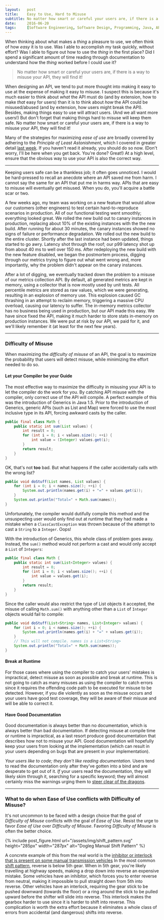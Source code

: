 ```yaml
---
layout:   post
title:    Easy to Use, Hard to Misuse
subtitle: No matter how smart or careful your users are, if there is a way to misuse your API, they will find it!
date:     2016-06-20
tags:     [Software Engineering, Software Design, Programming, Java, API Design]
---
```

When thinking about what makes a *thing* a pleasure to use, we often think of
how *easy* it is to use. Was I able to accomplish my task quickly, without
effort? Was I able to figure out how to use the *thing* in the first place? Did
I spend a significant amount of time reading through documentation to understand
how the *thing* worked before I could use it?

> No matter how smart or careful your users are, if there is a way to misuse
> your API, they will find it!

When designing an API, we tend to put more thought into making it easy to use at
the expense of making it easy to misuse. I suspect this is because it's much
easier to think about *what* the API must do (and by extension, how to make
*that* easy for users) than it is to think about *how* the API could be
misused/abused (and by extension, how users might break the API). Besides,
making things easy to use will attract users. (And we all want more users!) But
don't forget that making things hard to misuse will keep them safe. No matter
how smart or careful your users are, if there is a way to misuse your API, they
will find it!

Many of the strategies for maximizing *ease of use* are broadly covered by
adhering to the *Principle of Least Astonishment*, which I covered in greater
detail [last week](astonishing-isnt-it). If you haven't read it already, you
should do so now. (Don't worry, I'll be here when you get back.  You're done?
Great!) At a high level, ensure that the obvious way to use your API is also the
correct way.

---

Keeping users safe can be a thankless job; it often goes unnoticed. I would be
hard-pressed to recall an anecdote where an API saved me from harm. I cannot say
the same for an API that put me in harms way. APIs that are easy to misuse will
eventually get misused. When you do, you'll acquire a battle scar or two.

A few weeks ago, my team was working on a new feature that would allow our
customers (other engineers) to test certain hard-to-reproduce scenarios in
production. All of our functional testing went smoothly; everything looked
great. We rolled the new build out to canary instances in production, replacing
about 10% of the existing instances with the the new build. After running for
about 30 minutes, the canary instances showed no signs of failure or performance
degradation. We rolled out the new build to the entire cluster. Shortly after
the last instance had been updated, things started to go awry. Latency shot
through the roof; our p99 latency shot up from about 40 ms to well over 150 ms.
After redeploying the new build with the new feature disabled, we began the
postmortem process, digging through our metrics trying to figure out what went
wrong and, more importantly, why the problem didn't appear on the canary
instances.

After a lot of digging, we eventually tracked down the problem to a misuse of
our metrics collection API. By default, all generated metrics are kept in
memory, using a collector that is now mostly used by unit tests. All percentile
metrics are stored as raw values, which we were generating, resulting in an
explosion of memory use. This explosion caused GC thrashing in an attempt to
reclaim memory, triggering a massive CPU overload, causing our latency to
suffer. The in-memory metrics collector has no business being used in
production, but our API made this easy. We have since fixed the API, making it
much harder to store stats in-memory on production instances. We were put at
risk by our API, we paid for it, and we'll likely remember it (at least for the
next few years).

---

### Difficulty of Misuse

When maximizing the *difficulty of misuse* of an API, the goal is to maximize
the probability that users will detect misuse, while minimizing the effort
needed to do so.

#### Let your Compiler be your Guide

The most effective way to maximize the difficulty in misusing your API is to let
the compiler do the work for you. By catching API misuse with the compiler, only
correct use of the API will compile. A perfect example of this was the
introduction of Generics in Java 1.5. Prior to the introduction of Generics,
generic APIs (such as List and Map) were forced to use the most inclusive type
in its API, forcing awkward casts by the caller.

~~~ java
public final class Math {
    public static int sum(List values) {
        int result = 0;
        for (int i = 0; i < values.size(); ++i) {
            int value = (Integer) values.get(i);
        }
        return result;
    }
}
~~~~

OK, that's not **too** bad. But what happens if the caller accidentally calls
with the wrong list?

~~~ java
public void doStuff(List names, List values) {
    for (int i = 0; i < names.size(); ++i) {
        System.out.println(names.get(i) + "=" + values.get(i));
    }
    System.out.println("Total=" + Math.sum(names));
}
~~~

Unfortunately, the compiler would dutifully compile this method and the
unsuspecting user would only find out at runtime that they had made a mistake
when a `ClassCastException` was thrown because of the attempt to cast a `String`
to a `Integer`. Oops!

With the introduction of Generics, this whole class of problem goes away.
Instead, the `sum()` method would not perform a cast and would only accept a
`List` of `Integers`:

~~~ java
public final class Math {
    public static int sum(List<Integer> values) {
        int result = 0;
        for (int i = 0; i < values.size(); ++i) {
            int value = values.get(i);
        }
        return result;
    }
}
~~~

Since the caller would also restrict the type of List objects it accepted, the
misuse of calling `Math.sum()` with anything other than a `List` of `Integer`
objects would fail to compile:

~~~ java
public void doStuff(List<String> names, List<Integer> values) {
    for (int i = 0; i < names.size(); ++i) {
        System.out.println(names.get(i) + "=" + values.get(i));
    }
    // This will not compile. names is a List<String>
    System.out.println("Total=" + Math.sum(names));
}
~~~

#### Break at Runtime

For those cases where using the compiler to catch your users' mistakes is
impractical, detect misuse as soon as possible and break at runtime. This is not
going to catch as many misuses as using the compiler to catch errors since it
requires the offending code path to be executed for misuse to be detected.
However, if you die violently as soon as the misuse occurs and your users have
good test coverage, they will be aware of their misuse and will be able to
correct it.

#### Have Good Documentation

Good documentation is always better than no documentation, which is always
better than bad documentation. If detecting misuse at compile time or runtime is
impractical, as a last resort produce good documentation that describes how not
to misuse your API. Good documentation will hopefully keep your users from
looking at the implementation (which can result in your users depending on bugs
that are present in your implementation).

*Your users like to code; they don't like reading documentation.* Users tend to
read the documentation only after they've gotten into a bind and are desperate
to get out of it. *If* your users read the documentation, they will likely skim
through it, searching for a specific keyword; they will almost certainly miss
the warnings urging them to [steer clear of the
dragons](https://en.wikipedia.org/wiki/Here_be_dragons#Computer_Programming).

---

### What to do when Ease of Use conflicts with Difficulty of Misuse?

It's not uncommon to be faced with a design choice that the goal of *Difficulty
of Misuse* conflicts with the goal of *Ease of Use*. Resist the urge to favor
*Ease of Use* over *Difficulty of Misuse*. Favoring *Difficulty of Misuse* is
often the better choice.

{% include post_figure.html
    url="/assets/img/shift_pattern.svg"
    height="285px"
    width="287px"
    alt="Dogleg Manual Shift Pattern" %}

A concrete example of this from the real world is the [inhibitor or interlock
that is present on some manual transmission
vehicles](https://www.quora.com/How-do-manual-transmissions-prevent-shifting-into-reverse-at-forward-speeds-greater-than-5-mph)
In the most common [shift
pattern](https://en.wikipedia.org/wiki/Gear_stick#Shift_pattern), reverse is
below 5th gear. When in 5th gear, you're likely travelling at highway speeds,
making a drop down into reverse an expensive mistake. Some vehicles have an
inhibitor, which forces you to enter reverse from neutral, making it impossible
to pull straight down from 5th into reverse. Other vehicles have an interlock,
requiring the gear stick to be pushed downward (towards the floor) or a ring
around the stick to be pulled upward before the shifter will slide into reverse.
This interlock makes the gearbox harder to use since it is harder to shift into
reverse. This complication is worth the extra effort because it eliminates a
whole class of errors from accidental (and dangerous) shifts into reverse.

